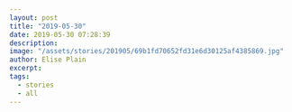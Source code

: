 ```yaml
---
layout: post
title: "2019-05-30"
date: 2019-05-30 07:28:39
description: 
image: "/assets/stories/201905/69b1fd70652fd31e6d30125af4385869.jpg"
author: Elise Plain
excerpt: 
tags: 
  - stories
  - all
---
```



<p></p>

